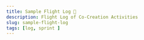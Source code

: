 ```yaml
---
title: Sample Flight Log 🛫
description: Flight Log of Co-Creation Activities
slug: sample-flight-log
tags: [log, sprint ]
---
```


